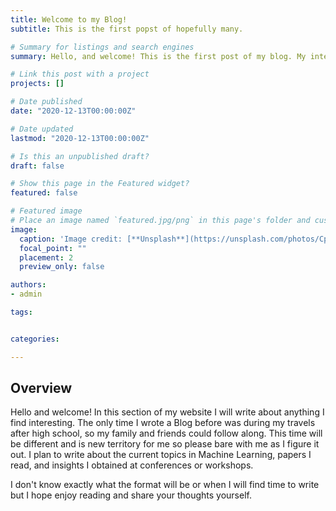 ```yaml
---
title: Welcome to my Blog!
subtitle: This is the first popst of hopefully many.

# Summary for listings and search engines
summary: Hello, and welcome! This is the first post of my blog. My intention with this is to just write about the papers I read and what I find especially interesting at conferences or workshops. I hope you enjoy:)

# Link this post with a project
projects: []

# Date published
date: "2020-12-13T00:00:00Z"

# Date updated
lastmod: "2020-12-13T00:00:00Z"

# Is this an unpublished draft?
draft: false

# Show this page in the Featured widget?
featured: false

# Featured image
# Place an image named `featured.jpg/png` in this page's folder and customize its options here.
image:
  caption: 'Image credit: [**Unsplash**](https://unsplash.com/photos/CpkOjOcXdUY)'
  focal_point: ""
  placement: 2
  preview_only: false

authors:
- admin

tags:


categories:

---
```


## Overview
Hello and welcome! In this section of my website I will write about anything I find interesting. 
The only time I wrote a Blog before was during my travels after high school, so my family and friends could follow along. 
This time will be different and is new territory for me so please bare with me as I figure it out. I plan to write about the current topics in Machine Learning, papers I read,
and insights I obtained at conferences or workshops.

I don't know exactly what the format will be or when I will find time to write but I hope enjoy reading and share your thoughts yourself.
